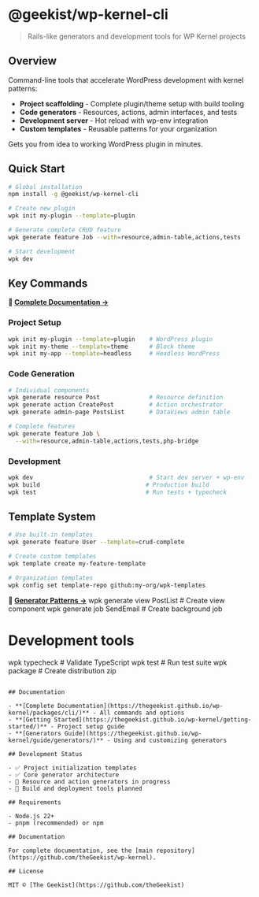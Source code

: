 # @geekist/wp-kernel-cli

> Rails-like generators and development tools for WP Kernel projects

## Overview

Command-line tools that accelerate WordPress development with kernel patterns:

- **Project scaffolding** - Complete plugin/theme setup with build tooling
- **Code generators** - Resources, actions, admin interfaces, and tests
- **Development server** - Hot reload with wp-env integration
- **Custom templates** - Reusable patterns for your organization

Gets you from idea to working WordPress plugin in minutes.

## Quick Start

```bash
# Global installation
npm install -g @geekist/wp-kernel-cli

# Create new plugin
wpk init my-plugin --template=plugin

# Generate complete CRUD feature
wpk generate feature Job --with=resource,admin-table,actions,tests

# Start development
wpk dev
```

## Key Commands

**📖 [Complete Documentation →](../../docs/packages/cli.md)**

### Project Setup

```bash
wpk init my-plugin --template=plugin    # WordPress plugin
wpk init my-theme --template=theme      # Block theme
wpk init my-app --template=headless     # Headless WordPress
```

### Code Generation

```bash
# Individual components
wpk generate resource Post              # Resource definition
wpk generate action CreatePost          # Action orchestrator
wpk generate admin-page PostsList       # DataViews admin table

# Complete features
wpk generate feature Job \
  --with=resource,admin-table,actions,tests,php-bridge
```

### Development

```bash
wpk dev                                 # Start dev server + wp-env
wpk build                              # Production build
wpk test                               # Run tests + typecheck
```

## Template System

```bash
# Use built-in templates
wpk generate feature User --template=crud-complete

# Create custom templates
wpk template create my-feature-template

# Organization templates
wpk config set template-repo github:my-org/wpk-templates
```

**🚀 [Generator Patterns →](../../docs/packages/cli.md#advanced-generator-patterns)**
wpk generate view PostList # Create view component
wpk generate job SendEmail # Create background job

# Development tools

wpk typecheck # Validate TypeScript
wpk test # Run test suite
wpk package # Create distribution zip

```

## Documentation

- **[Complete Documentation](https://thegeekist.github.io/wp-kernel/packages/cli/)** - All commands and options
- **[Getting Started](https://thegeekist.github.io/wp-kernel/getting-started/)** - Project setup guide
- **[Generators Guide](https://thegeekist.github.io/wp-kernel/guide/generators/)** - Using and customizing generators

## Development Status

- ✅ Project initialization templates
- ✅ Core generator architecture
- 🚧 Resource and action generators in progress
- 🚧 Build and deployment tools planned

## Requirements

- Node.js 22+
- pnpm (recommended) or npm

## Documentation

For complete documentation, see the [main repository](https://github.com/theGeekist/wp-kernel).

## License

MIT © [The Geekist](https://github.com/theGeekist)
```

